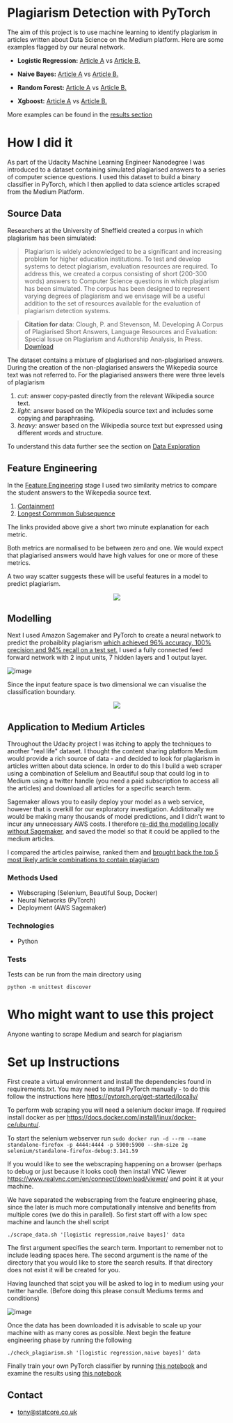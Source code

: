 # Plagiarism Detection with PyTorch
The aim of this project is to use machine learning to identify plagiarism in articles written about Data Science on the Medium platform. Here are some examples flagged by our neural network.

* **Logistic Regression:** [Article A](https://towardsdatascience.com/why-linear-regression-is-not-suitable-for-binary-classification-c64457be8e28?source=search_post) vs [Article B.](https://medium.com/@elenjubbas/linear-regression-vs-logistic-regression-for-classification-tasks-b42f85487857?source=search_post)

* **Naive Bayes:** [Article A](https://medium.com/@mahjahnavi/natural-language-processing-an-overview-of-key-algorithms-and-their-evolution-2d9612d1f764?source=search_post) vs [Article B.](https://medium.com/reality-engines/natural-language-processing-an-overview-of-key-algorithms-and-their-evolution-3588d2cef90f?source=search_post)

* **Random Forest:** [Article A](https://medium.com/datadriveninvestor/ensemble-learning-and-random-forest-7430ebf3da7e?source=search_post) vs [Article B.](https://medium.com/@Synced/how-random-forest-algorithm-works-in-machine-learning-3c0fe15b6674?source=search_post)

* **Xgboost:** [Article A](https://towardsdatascience.com/boosting-performance-with-xgboost-b4a8deadede7?source=search_post) vs [Article B.](https://medium.com/@knoldus/machinex-boosting-performance-with-xgboost-28c9f49998a6?source=search_post)

More examples can be found in the [results section](notebooks/2_results.ipynb)

# How I did it
As part of the Udacity Machine Learning Engineer Nanodegree I was introduced to a dataset containing simulated plagiarised answers to a series of computer science questions. I used this dataset to build a binary classifier in PyTorch, which I then applied to data science articles scraped from the Medium Platform.

## Source Data

Researchers at the University of Sheffield created a corpus in which plagiarism has been simulated:

>Plagiarism is widely acknowledged to be a significant and increasing problem for higher education institutions. To test and develop systems to detect plagiarism, evaluation resources are required. To address this, we created a corpus consisting of short (200-300 words) answers to Computer Science questions in which plagiarism has been simulated. The corpus has been designed to represent varying degrees of plagiarism and we envisage will be a useful addition to the set of resources available for the evaluation of plagiarism detection systems. 

> **Citation for data**: Clough, P. and Stevenson, M. Developing A Corpus of Plagiarised Short Answers, Language Resources and Evaluation: Special Issue on Plagiarism and Authorship Analysis, In Press. [Download](https://ir.shef.ac.uk/cloughie/resources/plagiarism_corpus.html)

The dataset contains a mixture of plagiarised and non-plagiarised answers. During the creation of the non-plagiarised answers the Wikepedia source text was not referred to. For the plagiarised answers there were three levels of plagiarism

1) *cut:* answer copy-pasted directly from the relevant Wikipedia source text.
2) *light:* answer based on the Wikipedia source text and includes some copying and paraphrasing.
3) *heavy:* answer based on the Wikipedia source text but expressed using different words and structure. 

To understand this data further see the section on [Data Exploration](udacity/Solutions/1_Data_Exploration.ipynb)

## Feature Engineering

In the [Feature Engineering](udacity/Solutions/2_Plagiarism_Feature_Engineering.ipynb) stage I used two similarity metrics to compare the student answers to the Wikepedia source text. 
1) [Containment](https://www.youtube.com/watch?time_continue=103&v=FwmT_7fICn0&feature=emb_logo)
2) [Longest Commmon Subsequence](https://www.youtube.com/watch?time_continue=37&v=yxXXwBKeYvU&feature=emb_logo)

The links provided above give a short two minute explanation for each metric.

Both metrics are normalised to be between zero and one. We would expect that plagiarised answers would have high values for one or more of these metrics.

A two way scatter suggests these will be useful features in a model to predict plagiarism.

<p align="center">
  <img src="images/two_way_scatter.png" />
</p>

## Modelling

Next I used Amazon Sagemaker and PyTorch to create a neural network to predict the probaiblity plagiarism [which achieved 96% accuracy, 100% precision and 94% recall on a test set.](udacity/Solutions/3_Training_a_Model.ipynb) I used a fully connected feed forward network with 2 input units, 7 hidden layers and 1 output layer.

![image](images/network_architecture.png)

Since the input feature space is two dimensional we can visualise the classification boundary.

<p align="center">
  <img src="images/classification_boundary.png" />
</p>

## Application to Medium Articles
Throughout the Udacity project I was itching to apply the techniques to another "real life" dataset. I thought the content sharing platform Medium would provide a rich source of data - and decided to look for plagiarism in articles written about data science. In order to do this I build a web scraper using a combination of Selelium and Beautiful soup that could log in to Medium using a twitter handle (you need a paid subscription to access all the articles) and download all articles for a specific search term. 

Sagemaker allows you to easily deploy your model as a web service, however that is overkill for our exploratory investigation. Addiitonally we would be making many thousands of model predictions, and I didn't want to incur any unnecessary AWS costs. I therefore [re-did the modelling  locally without Sagemaker](notebooks/1_train_model.ipynb), and saved the model so that it could be applied to the medium articles.

I compared the articles pairwise, ranked them and [brought back the top 5 most likely article combinations to contain plagiarism](notebooks/2_results.ipynb)

### Methods Used
* Webscraping (Selenium, Beautiful Soup, Docker)
* Neural Networks (PyTorch)
* Deployment (AWS Sagemaker)

### Technologies
* Python

### Tests
Tests can be run from the main directory using
```
python -m unittest discover
```

# Who might want to use this project
Anyone wanting to scrape Medium and search for plagiarism

# Set up Instructions
First create a virtual environment and install the dependencies found in requirements.txt. You may need to install PyTorch manually - to do this follow the instructions here https://pytorch.org/get-started/locally/

To perform web scraping you will need a selenium docker image. If required install docker as per https://docs.docker.com/install/linux/docker-ce/ubuntu/.

To start the selenium webserver run
`sudo docker run -d --rm --name standalone-firefox -p 4444:4444 -p 5900:5900 --shm-size 2g selenium/standalone-firefox-debug:3.141.59`

If you would like to see the webscraping happening on a browser (perhaps to debug or just because it looks cool) then install VNC Viewer https://www.realvnc.com/en/connect/download/viewer/ and point it at your machine. 

We have separated the webscraping from the feature engineering phase, since the later is much more computationally intensive and benefits from multiple cores (we do this in parallel). So first start off with a low spec machine and launch the shell script

`./scrape_data.sh '[logistic regression,naive bayes]' data`

The first argument specifies the search term. Important to remember not to include leading spaces here. The second argument is the name of the directory that you would like to store the search results. If that directory does not exist it will be created for you.

Having launched that scipt you will be asked to log in to medium using your twitter handle. (Before doing this please consult Mediums terms and conditions)

![image](images/login.PNG)

Once the data has been downloaded it is advisable to scale up your machine with as many cores as possible. Next begin the feature engineering phase by running the following

`./check_plagiarism.sh '[logistic regression,naive bayes]' data`

Finally train your own PyTorch classifier by running [this notebook](notebooks/1_train_model.ipynb) and examine the results using [this notebook](notebooks/2_results.ipynb)

## Contact
* tony@statcore.co.uk

